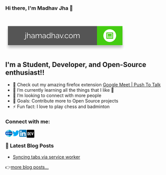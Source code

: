 ### Hi there, I'm Madhav Jha 👋
<br>

[![Website](./media/website.svg)](https://jhamadhav.com) 


## I'm a Student, Developer, and Open-Source enthusiast!!

- 🔭 Check out my amazing firefox extension [Google Meet | Push To Talk](https://addons.mozilla.org/en-US/firefox/addon/google-push-to-talk/)
- 🌱 I’m currently learning all the things that I like 🤣
- 👯 I’m looking to connect with more people
- 🥅 Goals: Contribute more to Open Source projects
- ⚡ Fun fact: I love to play chess and badminton


### Connect with me:

[<img align="left" alt="jhamadhav.com" width="22px" src="./media/logos/website.svg" />](https://jhamadhav.com)
[<img align="left" alt="jhamadhav28 | Twitter" width="22px" src="./media/logos/twitter.svg" />](https://twitter.com/jhamadhav28)
[<img align="left" alt="jhamadhav | LinkedIn" width="22px" src="./media/logos/linkedin.svg" />](https://www.linkedin.com/in/jhamadhav/)
[<img align="left" alt="jhamadhav | LinkedIn" width="26px" src="./media/logos/dev.svg" />](https://dev.to/jhamadhav/)

<br>

### 📕 Latest Blog Posts

<!-- BLOG-POST-LIST:START -->
- [Syncing tabs via service worker](https://dev.to/jhamadhav/syncing-tabs-via-service-worker-ep7)
<!-- BLOG-POST-LIST:END -->

👉[more blog posts...](https://dev.to/jhamadhav/)
